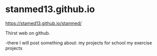 # stanmed13.github.io

https://stamed13.github.io/stanmed/

Thirst web on github. 

-there I will post something about:
  my projects for school
  my exercise projects
  
